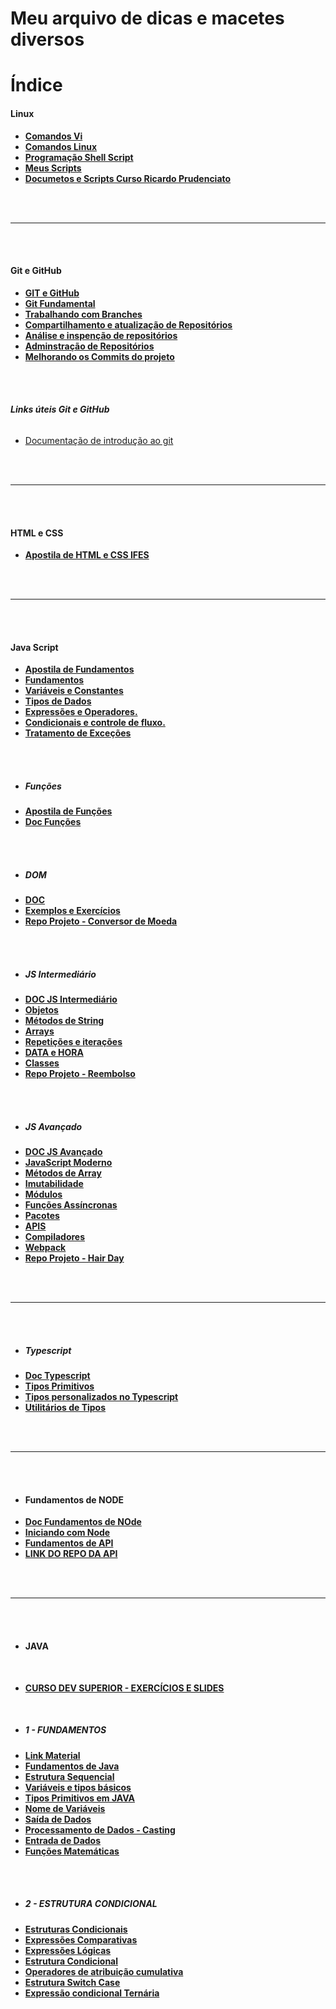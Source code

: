 # **Meu arquivo de dicas e macetes diversos**

# Índice

#### **Linux**
* **[Comandos Vi](/LINUX/VI.md)**
* **[Comandos Linux](/LINUX/COMANDOS%20LINUX.md)**
* **[Programação Shell Script](/LINUX/PROGRAMAÇÃO%20LINUX.MD)**
* **[Meus Scripts](/LINUX/CURSO%20LINUX/Meus%20Scripts/)**
* **[Documetos e Scripts Curso Ricardo Prudenciato](/LINUX/CURSO%20LINUX/CursoShellScript/)**
<br>
<br>

<hr>

<br>
<br>

#### **Git e GitHub**
* **[GIT e GitHub](/GIT%20E%20GITHUB/GIT.md)**
* **[Git Fundamental](https://github.com/aldrinreis/MACETARIO-PESSOAL/blob/main/GIT%20E%20GITHUB/GIT.md#git-fundamental)**
* **[Trabalhando com Branches](https://github.com/aldrinreis/MACETARIO-PESSOAL/blob/main/GIT%20E%20GITHUB/GIT.md#trabalhando-com-branches)**
* **[Compartilhamento e atualização de Repositórios](https://github.com/aldrinreis/MACETARIO-PESSOAL/blob/main/GIT%20E%20GITHUB/GIT.md#compartilhamento-e-atualiza%C3%A7%C3%A3o-de-reposit%C3%B3rios)**
* **[Análise e inspenção de repositórios](https://github.com/aldrinreis/MACETARIO-PESSOAL/blob/main/GIT%20E%20GITHUB/GIT.md#an%C3%A1lise-e-inspen%C3%A7%C3%A3o-de-reposit%C3%B3rios)**
* **[Adminstração de Repositórios](https://github.com/aldrinreis/MACETARIO-PESSOAL/blob/main/GIT%20E%20GITHUB/GIT.md#an%C3%A1lise-e-inspen%C3%A7%C3%A3o-de-reposit%C3%B3rios)**
* **[Melhorando os Commits do projeto](https://github.com/aldrinreis/MACETARIO-PESSOAL/blob/main/GIT%20E%20GITHUB/GIT.md#melhorando-os-commits-do-projeto)**
<br>
<br>


###### **Links úteis Git e GitHub**
- [Documentação de introdução ao git](https://docs.github.com/pt/get-started)
<br>
<br>

<hr>

<br>
<br>


#### **HTML e CSS**
* **[Apostila de HTML e CSS IFES](/HTMLeCSS/Apostila%20de%20HTML5%20e%20CSS3.pdf)**
<br>
<br>

<hr>

<br>
<br>

#### **Java Script**

* **[Apostila de Fundamentos](/JAVASCRIPT/Apostila-JavaScript-Fundamentos_01.pdf)**
* **[Fundamentos](https://github.com/aldrinreis/MACETARIO-PESSOAL/blob/main/JAVASCRIPT/JavaScriptFundamentos.md#java-script---fundamentos)**
* **[Variáveis e Constantes](https://github.com/aldrinreis/MACETARIO-PESSOAL/blob/main/JAVASCRIPT/JavaScriptFundamentos.md#vari%C3%A1veis-e-constantes)**
* **[Tipos de Dados](https://github.com/aldrinreis/MACETARIO-PESSOAL/blob/main/JAVASCRIPT/JavaScriptFundamentos.md#tipos-de-dados)**
* **[Expressões e Operadores.](https://github.com/aldrinreis/MACETARIO-PESSOAL/blob/main/JAVASCRIPT/JavaScriptFundamentos.md#express%C3%B5es-e-operadores)**
* **[Condicionais e controle de fluxo.](https://github.com/aldrinreis/MACETARIO-PESSOAL/blob/main/JAVASCRIPT/JavaScriptFundamentos.md#condicionais-e-controle-de-fluxo)**
* **[Tratamento de Exceções](https://github.com/aldrinreis/MACETARIO-PESSOAL/blob/main/JAVASCRIPT/JavaScriptFundamentos.md#tratamento-de-exce%C3%A7%C3%B5es)**
<br>
<br>


- ##### **Funções**

* **[Apostila de Funções](/JAVASCRIPT/JavaScript-12-Funcoes.pdf)**
* **[Doc Funções](https://github.com/aldrinreis/MACETARIO-PESSOAL/blob/main/JAVASCRIPT/javaScriptFuncoes.md)**
<br>
<br>

- ##### **DOM**

* **[DOC](https://github.com/aldrinreis/MACETARIO-PESSOAL/blob/main/JAVASCRIPT/domJavaScript.md)**
* **[Exemplos e Exercícios](/JAVASCRIPT/4%20DOM/)**
* **[Repo Projeto - Conversor de Moeda](https://github.com/aldrinreis/Conversor-de-Moedas---A4NDEV)**
<br>
<br>

- ##### **JS Intermediário**

* **[DOC JS Intermediário](https://github.com/aldrinreis/MACETARIO-PESSOAL/blob/main/JAVASCRIPT/JavaScript%20Intermedi%C3%A1rio.md)**
* **[Objetos](https://github.com/aldrinreis/MACETARIO-PESSOAL/blob/main/JAVASCRIPT/JavaScript%20Intermedi%C3%A1rio.md#objetos)**
* **[Métodos de String](https://github.com/aldrinreis/MACETARIO-PESSOAL/blob/main/JAVASCRIPT/JavaScript%20Intermedi%C3%A1rio.md#m%C3%A9todos-de-texto)**
* **[Arrays](https://github.com/aldrinreis/MACETARIO-PESSOAL/blob/main/JAVASCRIPT/JavaScript%20Intermedi%C3%A1rio.md#arrays)**
* **[Repetições e iterações](https://github.com/aldrinreis/MACETARIO-PESSOAL/blob/main/JAVASCRIPT/JavaScript%20Intermedi%C3%A1rio.md#repeti%C3%A7%C3%B5es-e-itera%C3%A7%C3%B5es)**
* **[DATA e HORA](https://github.com/aldrinreis/MACETARIO-PESSOAL/blob/main/JAVASCRIPT/JavaScript%20Intermedi%C3%A1rio.md#data-e-hora)**
* **[Classes](https://github.com/aldrinreis/MACETARIO-PESSOAL/blob/main/JAVASCRIPT/JavaScript%20Intermedi%C3%A1rio.md#classes)**
* **[Repo Projeto - Reembolso](https://github.com/aldrinreis/Projeto-de-Reembolso---A4NDEV)**
<br>
<br>

- ##### **JS Avançado**

* **[DOC JS Avançado](https://github.com/aldrinreis/MACETARIO-PESSOAL/blob/main/JAVASCRIPT/JavaScriptAvan%C3%A7ado.md)**
* **[JavaScript Moderno](https://github.com/aldrinreis/MACETARIO-PESSOAL/blob/main/JAVASCRIPT/JavaScriptAvan%C3%A7ado.md#javascript-moderno)**
* **[Métodos de Array](https://github.com/aldrinreis/MACETARIO-PESSOAL/blob/main/JAVASCRIPT/JavaScriptAvan%C3%A7ado.md#m%C3%A9todos-de-array)**
* **[Imutabilidade](https://github.com/aldrinreis/MACETARIO-PESSOAL/blob/main/JAVASCRIPT/JavaScriptAvan%C3%A7ado.md#imutabilidade)**
* **[Módulos](https://github.com/aldrinreis/MACETARIO-PESSOAL/blob/main/JAVASCRIPT/JavaScriptAvan%C3%A7ado.md#m%C3%B3dulos)**
* **[Funções Assíncronas](https://github.com/aldrinreis/MACETARIO-PESSOAL/blob/main/JAVASCRIPT/JavaScriptAvan%C3%A7ado.md#fun%C3%A7%C3%B5es-ass%C3%ADncronas)**
* **[Pacotes](https://github.com/aldrinreis/MACETARIO-PESSOAL/blob/main/JAVASCRIPT/JavaScriptAvan%C3%A7ado.md#pacotes)**
* **[APIS](https://github.com/aldrinreis/MACETARIO-PESSOAL/blob/main/JAVASCRIPT/JavaScriptAvan%C3%A7ado.md#working-apis)**
* **[Compiladores](https://github.com/aldrinreis/MACETARIO-PESSOAL/blob/main/JAVASCRIPT/JavaScriptAvan%C3%A7ado.md#compiladores)**
* **[Webpack](https://github.com/aldrinreis/MACETARIO-PESSOAL/blob/main/JAVASCRIPT/JavaScriptAvan%C3%A7ado.md#bundlers)**
* **[Repo Projeto - Hair Day](https://github.com/aldrinreis/hair-day)**
<br>
<br>

<hr>

<br>
<br>

- ##### **Typescript**

* **[Doc Typescript](https://github.com/aldrinreis/MACETARIO-PESSOAL/blob/main/TYPESCRIPT/typescript.md)**
* **[Tipos Primitivos](https://github.com/aldrinreis/MACETARIO-PESSOAL/blob/main/TYPESCRIPT/typescript.md#tipos-primitivos)**
* **[Tipos personalizados no Typescript](https://github.com/aldrinreis/MACETARIO-PESSOAL/blob/main/TYPESCRIPT/typescript.md#tipos-personalizados-no-typescript)**
* **[Utilitários de Tipos](https://github.com/aldrinreis/MACETARIO-PESSOAL/blob/main/TYPESCRIPT/typescript.md#utilit%C3%A1rios-de-tipos)**

<br>
<br>

<hr>

<br>
<br>

- #### **Fundamentos de NODE**

* **[Doc Fundamentos de NOde](https://github.com/aldrinreis/MACETARIO-PESSOAL/blob/main/NODE/FundamentosNodeJS.md)**
* **[Iniciando com Node](https://github.com/aldrinreis/MACETARIO-PESSOAL/blob/main/NODE/FundamentosNodeJS.md#iniciando-com-node)**
* **[Fundamentos de API](https://github.com/aldrinreis/MACETARIO-PESSOAL/blob/main/NODE/FundamentosNodeJS.md#fundamentos-de-api)**
* **[LINK DO REPO DA API](https://github.com/aldrinreis/projectApiExemple)**

<br>
<br>

<hr>

<br>
<br>


- #### **JAVA**


<br>

- **[CURSO DEV SUPERIOR - EXERCÍCIOS E SLIDES](https://github.com/aldrinreis/ExerciciosJava-DevSuperior)**

<br>

- ##### **1 - FUNDAMENTOS**

* **[Link Material](https://drive.google.com/drive/folders/1Stwgjhj6xwLX4IQQsWPeolPEHfDEV-vB?usp=drive_link)**
* **[Fundamentos de Java](https://github.com/aldrinreis/MACETARIO-PESSOAL/blob/main/JAVA%20E%20OO/1%20-%20FundamentosJava.md#fundamentos-de-java)**
* **[Estrutura Sequencial](https://github.com/aldrinreis/MACETARIO-PESSOAL/blob/main/JAVA%20E%20OO/1%20-%20FundamentosJava.md#estrutura-sequencial)**
* **[ Variáveis e tipos básicos](https://github.com/aldrinreis/MACETARIO-PESSOAL/blob/main/JAVA%20E%20OO/1%20-%20FundamentosJava.md#--vari%C3%A1veis-e-tipos-b%C3%A1sicos)**
* **[Tipos Primitivos em JAVA](https://github.com/aldrinreis/MACETARIO-PESSOAL/blob/main/JAVA%20E%20OO/1%20-%20FundamentosJava.md#tipos-primitivos-em-java)**
* **[Nome de Variáveis](https://github.com/aldrinreis/MACETARIO-PESSOAL/blob/main/JAVA%20E%20OO/1%20-%20FundamentosJava.md#nome-de-vari%C3%A1veis)**
* **[Saída de Dados](https://github.com/aldrinreis/MACETARIO-PESSOAL/blob/main/JAVA%20E%20OO/1%20-%20FundamentosJava.md#sa%C3%ADda-de-dados)**
* **[Processamento de Dados - Casting](https://github.com/aldrinreis/MACETARIO-PESSOAL/blob/main/JAVA%20E%20OO/1%20-%20FundamentosJava.md#processamento-de-dados---casting)**
* **[Entrada de Dados](https://github.com/aldrinreis/MACETARIO-PESSOAL/blob/main/JAVA%20E%20OO/1%20-%20FundamentosJava.md#entrada-de-dados)**
* **[Funções Matemáticas](https://github.com/aldrinreis/MACETARIO-PESSOAL/blob/main/JAVA%20E%20OO/1%20-%20FundamentosJava.md#fun%C3%A7%C3%B5es-matem%C3%A1ticas)**

<br>
<br>

- ##### **2 - ESTRUTURA CONDICIONAL**

* **[Estruturas Condicionais](https://github.com/aldrinreis/MACETARIO-PESSOAL/blob/main/JAVA%20E%20OO/2%20-%20EstruturaCondicional.md#estruturas-condicionais)**
* **[Expressões Comparativas](https://github.com/aldrinreis/MACETARIO-PESSOAL/blob/main/JAVA%20E%20OO/2%20-%20EstruturaCondicional.md#express%C3%B5es-comparativas)**
* **[Expressões Lógicas](https://github.com/aldrinreis/MACETARIO-PESSOAL/blob/main/JAVA%20E%20OO/2%20-%20EstruturaCondicional.md#express%C3%B5es-l%C3%B3gicas)**
* **[Estrutura Condicional](https://github.com/aldrinreis/MACETARIO-PESSOAL/blob/main/JAVA%20E%20OO/2%20-%20EstruturaCondicional.md#estrutura-condicional)**
* **[Operadores de atribuição cumulativa](https://github.com/aldrinreis/MACETARIO-PESSOAL/blob/main/JAVA%20E%20OO/2%20-%20EstruturaCondicional.md#sintaxe-opcional---operadores-de-atribui%C3%A7%C3%A3o-cumulativa)**
* **[Estrutura Switch Case](https://github.com/aldrinreis/MACETARIO-PESSOAL/blob/main/JAVA%20E%20OO/2%20-%20EstruturaCondicional.md#sintaxe-opcional---estrutura-switch-case)**
* **[Expressão condicional Ternária](https://github.com/aldrinreis/MACETARIO-PESSOAL/blob/main/JAVA%20E%20OO/2%20-%20EstruturaCondicional.md#express%C3%A3o-condicional-tern%C3%A1ria)**


